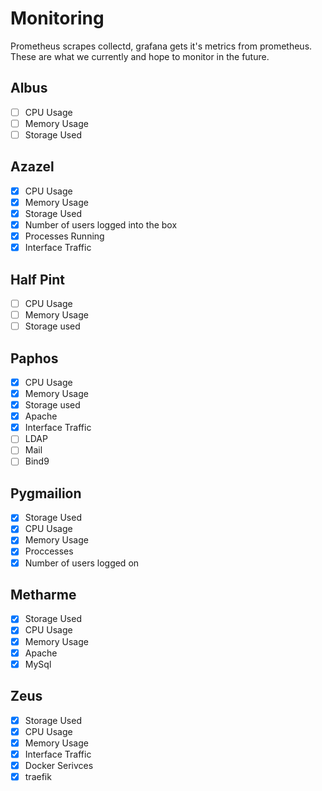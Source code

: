 # Monitoring

Prometheus scrapes collectd, grafana gets it's metrics from prometheus. These
are what we currently and hope to monitor in the future.

## Albus

- [ ] CPU Usage
- [ ] Memory Usage
- [ ] Storage Used

## Azazel

- [x] CPU Usage
- [x] Memory Usage
- [x] Storage Used
- [x] Number of users logged into the box
- [x] Processes Running
- [x] Interface Traffic

## Half Pint

- [ ] CPU Usage
- [ ] Memory Usage
- [ ] Storage used

## Paphos

- [x] CPU Usage
- [x] Memory Usage
- [x] Storage used
- [x] Apache
- [x] Interface Traffic
- [ ] LDAP
- [ ] Mail
- [ ] Bind9

## Pygmailion

- [x] Storage Used
- [x] CPU Usage
- [x] Memory Usage
- [x] Proccesses
- [x] Number of users logged on

## Metharme

- [x] Storage Used
- [x] CPU Usage
- [x] Memory Usage
- [x] Apache
- [x] MySql

## Zeus

- [x] Storage Used
- [x] CPU Usage
- [x] Memory Usage
- [x] Interface Traffic
- [x] Docker Serivces
- [x] traefik
